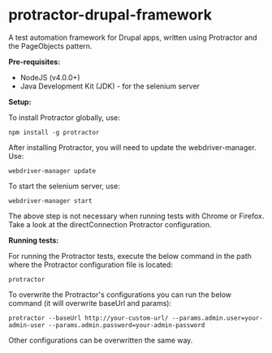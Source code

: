 # protractor-drupal-framework
A test automation framework for Drupal apps, written using Protractor and the PageObjects pattern.

**Pre-requisites:**
- NodeJS (v4.0.0+)
- Java Development Kit (JDK) - for the selenium server

**Setup:**

To install Protractor globally, use:

`npm install -g protractor`

After installing Protractor, you will need to update the webdriver-manager. Use:

`webdriver-manager update`

To start the selenium server, use:

`webdriver-manager start`

The above step is not necessary when running tests with Chrome or Firefox.
Take a look at the directConnection Protractor configuration.

**Running tests:**

For running the Protractor tests, execute the below command in the path where the Protractor configuration file is located:

`protractor`

To overwrite the Protractor's configurations you can run the below command (it will overwrite baseUrl and params):

`protractor --baseUrl http://your-custom-url/ --params.admin.user=your-admin-user --params.admin.password=your-admin-password`

Other configurations can be overwritten the same way.
